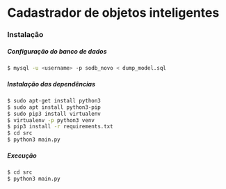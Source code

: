 # Cadastrador de objetos inteligentes

### Instalação

##### Configuração do banco de dados

```sh
$ mysql -u <username> -p sodb_novo < dump_model.sql
```

##### Instalação das dependências

```sh
$ sudo apt-get install python3
$ sudo apt install python3-pip
$ sudo pip3 install virtualenv
$ virtualenv -p python3 venv
$ pip3 install -r requirements.txt
$ cd src
$ python3 main.py
```

##### Execução

```sh
$ cd src
$ python3 main.py
```
